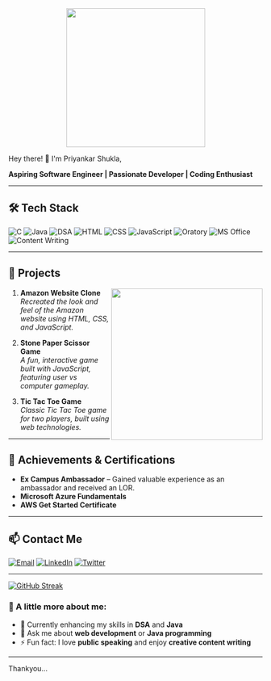 <div align="center">
<img src="https://firebasestorage.googleapis.com/v0/b/bca-note.appspot.com/o/aa.png?alt=media&token=e54ed75c-bd24-4f37-bf88-4ca3049072e2&_gl=1*1rq9i5j*_ga*MzY4NzQ4NTE4LjE2NzkyODU2NDI.*_ga_CW55HF8NVT*MTY5NjMxMDQxNS4zLjEuMTY5NjMxMDQ4NC42MC4wLjA." height="275px" width="275px"/>
</div>

Hey there! 👋 I'm Priyankar Shukla,

**Aspiring Software Engineer | Passionate Developer | Coding Enthusiast**

---

## 🛠️ Tech Stack


![C](https://img.shields.io/badge/C-00599C?style=for-the-badge&logo=c&logoColor=white)
![Java](https://img.shields.io/badge/Java-007396?style=for-the-badge&logo=java&logoColor=white)
![DSA](https://img.shields.io/badge/DSA-FFD700?style=for-the-badge)
![HTML](https://img.shields.io/badge/HTML5-E34F26?style=for-the-badge&logo=html5&logoColor=white)
![CSS](https://img.shields.io/badge/CSS3-1572B6?style=for-the-badge&logo=css3&logoColor=white)
![JavaScript](https://img.shields.io/badge/JavaScript-F7DF1E?style=for-the-badge&logo=javascript&logoColor=black)
![Oratory](https://img.shields.io/badge/Oratory-32CD32?style=for-the-badge)
![MS Office](https://img.shields.io/badge/MS%20Office-D83B01?style=for-the-badge&logo=microsoft-office&logoColor=white)
![Content Writing](https://img.shields.io/badge/Content%20Writing-FF5733?style=for-the-badge&logo=contentful&logoColor=white)

---

## 🚀 Projects



<img align='right' src="https://media.giphy.com/media/jRf5fsn8G6YaogAWxn/giphy.gif" width="300">


1. **Amazon Website Clone**  
   *Recreated the look and feel of the Amazon website using HTML, CSS, and JavaScript.*

2. **Stone Paper Scissor Game**  
   *A fun, interactive game built with JavaScript, featuring user vs computer gameplay.*

3. **Tic Tac Toe Game**  
   *Classic Tic Tac Toe game for two players, built using web technologies.*

---

## 📜 Achievements & Certifications

- **Ex Campus Ambassador** – Gained valuable experience as an ambassador and received an LOR.
- **Microsoft Azure Fundamentals**
- **AWS Get Started Certificate**

---


## 📫 Contact Me

[![Email](https://img.shields.io/badge/Email-D14836?style=for-the-badge&logo=gmail&logoColor=white)](mailto:priyankarshukla22@gmail.com)
[![LinkedIn](https://img.shields.io/badge/LinkedIn-0A66C2?style=for-the-badge&logo=linkedin&logoColor=white)](https://www.linkedin.com/in/priyankar-shukla-386033302)
[![Twitter](https://img.shields.io/badge/Twitter-1DA1F2?style=for-the-badge&logo=twitter&logoColor=white)](https://x.com/Priyankar25)

---

[![GitHub Streak](https://streak-stats.demolab.com/?user=priyankar1434)](https://git.io/streak-stats)

### 🔹 A little more about me:

- 🌱 Currently enhancing my skills in **DSA** and **Java**
- 💬 Ask me about **web development** or **Java programming**
- ⚡ Fun fact: I love **public speaking** and enjoy **creative content writing**

---

Thankyou...

